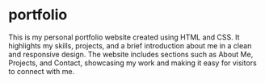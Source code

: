 # portfolio
This is my personal portfolio website created using HTML and CSS. It highlights my skills, projects, and a brief introduction about me in a clean and responsive design. The website includes sections such as About Me, Projects, and Contact, showcasing my work and making it easy for visitors to connect with me. 
